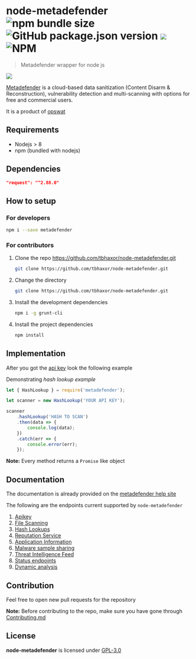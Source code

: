 
# node-metadefender ![npm bundle size](https://img.shields.io/bundlephobia/min/metadefender.svg?style=flat-square) ![GitHub package.json version](https://img.shields.io/github/package-json/v/tbhaxor/node-metadefender.svg?style=flat-square) ![](https://img.shields.io/npm/dw/metadefender.svg?style=flat-square) ![NPM](https://img.shields.io/npm/l/metadefender.svg?style=flat-square)
> Metadefender wrapper for node js

[![](https://nodei.co/npm/metadefender.png?downloads=true&downloadRank=true&stars=true)](https://nodei.co/npm/metadefender/)


[Metadefender](https://metadefender.opswat.com/) is a cloud-based data sanitization (Content Disarm &amp; Reconstruction), vulnerability detection and multi-scanning with options for free and commercial users.

It is a product of [opswat](https://opswat.com/)

## Requirements

- Nodejs > 8
- npm (bundled with nodejs)

## Dependencies

```json
"request": "^2.88.0"
```

## How to setup

### For developers

```sh
npm i --save metadefender
```

### For contributors

1. Clone the repo https://github.com/tbhaxor/node-metadefender.git

   ```sh
   git clone https://github.com/tbhaxor/node-metadefender.git
   ```

2. Change the directory

   ```sh
   git clone https://github.com/tbhaxor/node-metadefender.git
   ```

3. Install the development dependencies

   ```sh
   npm i -g grunt-cli
   ```

4. Install the project dependencies

   ```sh
   npm install
   ```

## Implementation

After you got the [api key](https://metadefender.opswat.com/account#!) look the following example

Demonstrating _hash lookup example_

```js
let { HashLookup } = require('metadefender');

let scanner = new HashLookup('YOUR API KEY');

scanner
    .hashLookup('HASH TO SCAN')
    .then(data => {
        console.log(data);
    })
    .catch(err => {
        console.error(err);
    });
```

**Note:** Every method returns a `Promise` like object

## Documentation

The documentation is already provided on the [metadefender help site](https://onlinehelp.opswat.com/mdcloud/5._Endpoints.html)

The following are the endpoints current supported by `node-metadefender`

1. [Apikey](https://onlinehelp.opswat.com/mdcloud/1._Apikey.html)
2. [File Scanning](https://onlinehelp.opswat.com/mdcloud/2._File_Scanning.html)
3. [Hash Lookups](https://onlinehelp.opswat.com/mdcloud/3._Hash_Lookups.html)
4. [Reputation Service](https://onlinehelp.opswat.com/mdcloud/4._Reputation_Service.html)
5. [Application Information](https://onlinehelp.opswat.com/mdcloud/5._Application_Information.html)
6. [Malware sample sharing](https://onlinehelp.opswat.com/mdcloud/7._Malware_sample_sharing.html)
7. [Threat Intelligence Feed](https://onlinehelp.opswat.com/mdcloud/8._Threat_Intelligence_Feed.html)
8. [Status endpoints](https://onlinehelp.opswat.com/mdcloud/9._Status_endpoints.html)
9. [Dynamic analysis](https://onlinehelp.opswat.com/mdcloud/10._Dynamic_analysis.html)

## Contribution

Feel free to open new pull requests for the repository

**Note:** Before contributing to the repo, make sure you have gone through [Contributing.md](https://github.com/tbhaxor/node-metadefender/blob/master/CONTRIBUTING.md)

## License

**node-metadefender** is licensed under [GPL-3.0](https://github.com/tbhaxor/node-metadefender/blob/master/LICENSE)